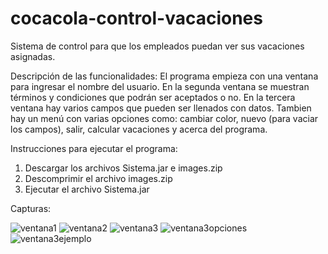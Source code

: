 # cocacola-control-vacaciones
Sistema de control para que los empleados puedan ver sus vacaciones asignadas.

Descripción de las funcionalidades:
El programa empieza con una ventana para ingresar el nombre del usuario. En la segunda ventana se muestran términos y condiciones que podrán ser aceptados o no. En la tercera ventana hay varios campos que pueden ser llenados con datos. Tambien hay un menú con varias opciones como: cambiar color, nuevo (para vaciar los campos), salir, calcular vacaciones y acerca del programa.

Instrucciones para ejecutar el programa:
1. Descargar los archivos Sistema.jar e images.zip
2. Descomprimir el archivo images.zip
3. Ejecutar el archivo Sistema.jar

Capturas:

![ventana1](https://user-images.githubusercontent.com/113949314/203618217-219b5592-4f98-4ac0-a607-55dadc1c5009.jpg)
![ventana2](https://user-images.githubusercontent.com/113949314/203618310-c67cec0b-b6b5-4d02-b3c2-4edd577dbea0.jpg)
![ventana3](https://user-images.githubusercontent.com/113949314/203618358-47d90f47-e37e-4bcc-9cf1-53b67cb265e2.jpg)
![ventana3opciones](https://user-images.githubusercontent.com/113949314/203618444-c34ebd8d-199d-47d4-9189-2ac690d9ed3d.jpg)
![ventana3ejemplo](https://user-images.githubusercontent.com/113949314/203618463-66b59199-9e48-4479-856e-0235fa3fbbbd.jpg)
